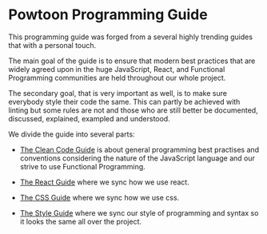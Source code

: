 # Powtoon Programming Guide

This programming guide was forged from a several highly trending
guides that with a personal touch.

The main goal of the guide is
to ensure that modern best practices that are widely agreed upon
in the huge JavaScript, React, and Functional Programming communities
are held throughout our whole project.

The secondary goal, that is very important as well, is to make sure
everybody style their code the same. This can partly be achieved with
linting but some rules are not and those who are still better be
documented, discussed, explained, exampled and understood.

We divide the guide into several parts:

* [The Clean Code Guide](clean-code) is about general programming
best practises and conventions considering the nature of the
JavaScript language and our strive to use Functional Programming.

* [The React Guide](react) where we sync how we use react.

* [The CSS Guide](css) where we sync how we use css.

* [The Style Guide](style-guide) where we sync our style of programming
and syntax so it looks the same all over the project.